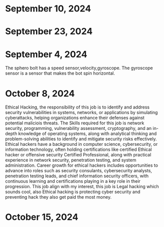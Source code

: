  # September 10, 2024
 # September 23, 2024
 # September 4, 2024
The sphero bolt has a speed sensor,velocity,gyroscope. The gyroscope sensor is a sensor that makes the bot spin horizontal.

 # October 8, 2024 
 Ethical Hacking, the responsibility of this job is to identify and address security vulnerabilities in systems, networks, or applications by simulating cyberattacks, helping organizations enhance their defenses against potential maliciois threats. The Skills required for this job is network security, programming, vulnerability assessment, cryptography, and an in-depth knowledge of operating systems, along with analytical thinking and problem-solving abilities to identify and mitigate security risks effectively. Ethical hackers have a background in computer science, cybersecurity, or information technology, often holding certifications like certified Ethical hacker or offensive security Certified Professional, along with practical experience in network security, penetration testing, and system administration. Career growth for ethical hackers includes opportunities to advance into roles such as security consulants, cybersecurity analysts, penetration testing leads, and chief information security officers, with continuous learning and certifications playing in a key role in their progression. This job align with my interest, this job is Legal hacking which sounds cool, also Ethical hacking is protecting cyber security and preventing hack they also get paid the most money.
 # October 15, 2024
 
 
